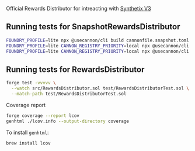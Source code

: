 Official Rewards Distributor for intreacting with [Synthetix V3](https://docs.synthetix.io/v/v3/for-liquidity-pool-managers/rewards-distributors)

## Running tests for SnapshotRewardsDistributor

```sh
FOUNDRY_PROFILE=lite npx @usecannon/cli build cannonfile.snapshot.toml
FOUNDRY_PROFILE=lite CANNON_REGISTRY_PRIORITY=local npx @usecannon/cli build cannonfile.snapshot.test.toml
FOUNDRY_PROFILE=lite CANNON_REGISTRY_PRIORITY=local npx @usecannon/cli test cannonfile.snapshot.test.toml
```

## Running tests for RewardsDistributor

```sh
forge test -vvvvv \
  --watch src/RewardsDistributor.sol test/RewardsDistributorTest.sol \
  --match-path test/RewardsDistributorTest.sol
```

Coverage report

```sh
forge coverage --report lcov
genhtml ./lcov.info --output-directory coverage
```

To install `genhtml`:

```sh
brew install lcov
```

